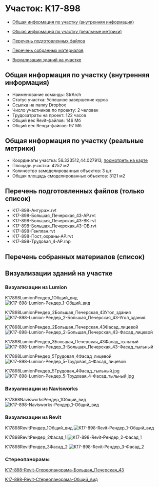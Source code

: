 # Участок: K17-898

* [Общая информация по участку (внутренняя информация)](#Chapter1)

* [Общая информация по участку (реальные метрики)](#Chapter2)

* [Перечень подготовленных файлов](#Chapter3)

* [Перечень собранных материалов](#Chapter4)

* [Визуализации зданий на участке](#Chapter6)

## <a id="Chapter1"></a> Общая информация по участку (внутренняя информация)
+ Наименование команды: StrArch
+ Статус участка: Успешное завершение курса
+ [Ссылка](https://www.dropbox.com/sh/wvvgv1nw1iqred9/AADe0c3tlWqr7aGWiZoXoZdJa/K17_898?dl=0) на папку Dropbox
+ Число участников по проекту: 2 человек
+ Трудозатраты на проект: 122 часов
+ Общий вес Revit-файлов: 146 Мб
+ Общий вес Renga-файлов: 97 Мб
## <a id="Chapter2"></a> Общая информация по участку (реальные метрики)
+ Координаты участка: 56.323512,44.027913, [посмотреть на карте](https://yandex.ru/maps/47/nizhny-novgorod/?ll=44.027913%2C56.323512&z=19)
+ Площадь участка: 4252 м2
+ Количество замоделированных объектов: 3 шт.
+ Общая площадь смоделированных объектов: 3121 м2
## <a id="Chapter3"></a> Перечень подготовленных файлов (только список)
+ K17-898-Антураж.rvt
+ K17-898-Большая_Печерская_43-АР.rvt
+ K17-898-Большая_Печерская_43-ВК.rvt
+ K17-898-Большая_Печерская_43-ОВ.rvt
+ K17-898-Генплан.rvt
+ K17-898-Пост_охраны-АР.rvt
+ K17-898-Трудовая_4-АР.rnp
## <a id="Chapter4"></a> Перечень собранных материалов (список)
## <a id="Chapter6"></a> Визуализации зданий на участке
### Визуализации из Lumion
K17898LumionРендер_1Общий_вид
![K17-898-Lumion-Рендер_1-Общий_вид](/Images/K17_898/K17-898-Lumion-Рендер_1-Общий_вид_Compressed.jpg)

K17898LumionРендер_2Большая_Печерская_43Угол_здания
![K17-898-Lumion-Рендер_2-Большая_Печерская_43-Угол_здания](/Images/K17_898/K17-898-Lumion-Рендер_2-Большая_Печерская_43-Угол_здания_Compressed.jpg)

K17898LumionРендер_2Большая_Печерская_43Фасад_лицевой
![K17-898-Lumion-Рендер_2-Большая_Печерская_43-Фасад_лицевой](/Images/K17_898/K17-898-Lumion-Рендер_2-Большая_Печерская_43-Фасад_лицевой_Compressed.jpg)

K17898LumionРендер_3Большая_Печерская_43Фасад_тыльный
![K17-898-Lumion-Рендер_3-Большая_Печерская_43-Фасад_тыльный](/Images/K17_898/K17-898-Lumion-Рендер_3-Большая_Печерская_43-Фасад_тыльный_Compressed.jpg)

K17898LumionРендер_5Трудовая_4Фасад_лицевой
![K17-898-Lumion-Рендер_5-Трудовая_4-Фасад_лицевой](/Images/K17_898/K17-898-Lumion-Рендер_5-Трудовая_4-Фасад_лицевой_Compressed.jpg)

K17898LumionРендер_5Трудовая_4Фасад_тыльный.jpg
![K17-898-Lumion-Рендер_5-Трудовая_4-Фасад_тыльный.jpg](/Images/K17_898/K17-898-Lumion-Рендер_5-Трудовая_4-Фасад_тыльный.jpg_Compressed.jpg)

### Визуализации из Navisworks
K17898NavisworksРендер_1Общий_вид
![K17-898-Navisworks-Рендер_1-Общий_вид](/Images/K17_898/K17-898-Navisworks-Рендер_1-Общий_вид_Compressed.jpg)

### Визуализации из Revit
K17898RevitРендер_1Общий_вид
![K17-898-Revit-Рендер_1-Общий_вид](/Images/K17_898/K17-898-Revit-Рендер_1-Общий_вид_Compressed.jpg)

K17898RevitРендер_2Фасад_1
![K17-898-Revit-Рендер_2-Фасад_1](/Images/K17_898/K17-898-Revit-Рендер_2-Фасад_1_Compressed.jpg)

K17898RevitРендер_3Фасад_2
![K17-898-Revit-Рендер_3-Фасад_2](/Images/K17_898/K17-898-Revit-Рендер_3-Фасад_2_Compressed.jpg)

### Стереопанорамы
[K17-898-Revit-Стереопанорама-Большая_Печерская_43](https://pano.autodesk.com/pano.html?url=jpgs/5c62fff6-3ec2-4e7b-b699-51b1294e13e2&version=2)

[K17-898-Revit-Стереопанорама-Общий_вид](https://pano.autodesk.com/pano.html?url=jpgs/8db007d4-898d-4490-afe7-9eeb3e89c342&version=2)

